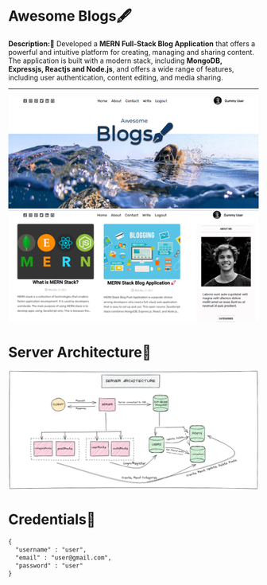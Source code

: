# Awesome Blogs🖋️

**Description:📄** Developed a **MERN Full-Stack Blog Application** that offers a powerful and intuitive platform for creating, managing and sharing content. The application is built with a modern stack, including **MongoDB, Expressjs, Reactjs and Node.js**, and offers a wide range of features, including user authentication, content editing, and media sharing.
<hr/>
<img src="https://github.com/bhavesh1129/Awesome-Blogs/blob/master/client/src/Home%20Preview.png" alt="Home Preview Img" />
<img src="https://github.com/bhavesh1129/Awesome-Blogs/blob/master/client/src/Preview.png" alt="Preview Img" />

# Server Architecture🎯
<img src="https://github.com/bhavesh1129/Awesome-Blogs/blob/master/server/Server%20Architecture.png" alt="Server Architecture Img" />

# Credentials🔐
```
{
  "username" : "user",
  "email" : "user@gmail.com",
  "password" : "user"
}
```
